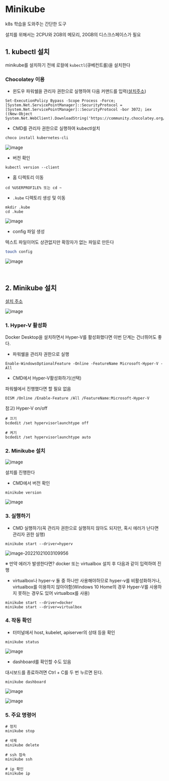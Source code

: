 # Minikube

k8s 학습을 도와주는 간단한 도구

설치를 위해서는 2CPU와 2GB의 메모리, 20GB의 디스크스페이스가 필요

## 1. kubectl 설치

minikube를 설치하기 전에 로컬에 `kubectl`(큐베컨트롤)을 설치한다

### Chocolatey 이용

- 윈도우 파워쉘을 관리자 권한으로 실행하여 다음 커맨드를 입력([설치주소](https://chocolatey.org/install))

```
Set-ExecutionPolicy Bypass -Scope Process -Force; [System.Net.ServicePointManager]::SecurityProtocol = [System.Net.ServicePointManager]::SecurityProtocol -bor 3072; iex ((New-Object System.Net.WebClient).DownloadString('https://community.chocolatey.org/install.ps1'))
```

- CMD를 관리자 권한으로 실행하여 kubectl설치

```bash
choco install kubernetes-cli
```

![image](https://user-images.githubusercontent.com/93081720/196986570-5fba8bd1-af1c-4de3-bd35-9c89972a7d7f.png)

- 버전 확인

```
kubectl version --client
```

- 홈 디렉토리 이동

```
cd %USERPROFILE% 또는 cd ~
```

- `.kube` 디렉토리 생성 및 이동

```
mkdir .kube
cd .kube
```

![image](https://user-images.githubusercontent.com/93081720/196988022-27b63787-a761-456c-8f27-49cfa706b409.png)

- config 파일 생성

텍스트 파일이어도 상관없지만 확장자가 없는 파일로 만든다

```bash
touch config
```

![image](https://user-images.githubusercontent.com/93081720/196988504-e5700cce-c9e0-4d5f-8661-3b4838c6d846.png)

<br>

## 2. Minikube 설치

[설치 주소](https://minikube.sigs.k8s.io/docs/start/)

![image](https://user-images.githubusercontent.com/93081720/196989150-5c4acaa5-5066-4379-807a-841065bb7edf.png)

### 1. Hyper-V 활성화

Docker Desktop을 설치하면서 Hyper-V를 활성화했다면 이번 단계는 건너뛰어도 좋다.

- 파워쉘을 관리자 권한으로 실행

```
Enable-WindowsOptionalFeature -Online -FeatureName Microsoft-Hyper-V -All
```

- CMD에서 Hyper-V활성화하기(선택)

파워쉘에서 진행했다면 할 필요 없음

```
DISM /Online /Enable-Feature /All /FeatureName:Microsoft-Hyper-V
```

참고) Hyper-V on/off

```
# 끄기
bcdedit /set hypervisorlaunchtype off

# 켜기
bcdedit /set hypervisorlaunchtype auto
```

### 2. Minikube 설치

![image](https://user-images.githubusercontent.com/93081720/196991170-b855b477-58e3-455f-82bb-4b3d002e7944.png)

설치를 진행한다

- CMD에서 버전 확인

```
minikube version
```

![image](https://user-images.githubusercontent.com/93081720/196991456-2b284765-dfd5-453f-9ad3-c541aff002a5.png)

### 3. 실행하기

- CMD 실행하기(꼭 관리자 권한으로 실행하지 않아도 되지만, 혹시 에러가 난다면 관리자 권한 실행)

```
minikube start --driver=hyperv
```

![image-20221021003109956](C:\Users\SIWON\AppData\Roaming\Typora\typora-user-images\image-20221021003109956.png)

※ 만약 에러가 발생한다면? docker 또는 virtualbox 설치 후 다음과 같이 입력하여 진행

- virtualbox나 hyper-v 둘 중 하나만 사용해야하므로 hyper-v를 비활성화하거나, virtualbox를 이용하지 않아야함(Windows 10 Home의 경우 Hyper-V를 사용하지 못하는 경우도 있어 virtualbox를 사용)

```
minikube start --driver=docker
minikube start --driver=virtualbox
```

### 4. 작동 확인

- 터미널에서 host, kubelet, apiserver의 상태 등을 확인

```
minikube status
```

![image](https://user-images.githubusercontent.com/93081720/196994536-9374dad4-b745-4d54-ae53-036bb2f55a6c.png)

- dashboard를 확인할 수도 있음

대시보드를 종료하려면 Ctrl + C를 두 번 누르면 된다.

```
minikube dashboard
```

![image](https://user-images.githubusercontent.com/93081720/196995031-8a6682ab-6af9-4386-8fe8-ea2f129742ba.png)

![image](https://user-images.githubusercontent.com/93081720/196995236-224f2ff5-80f0-4045-8097-4069c2b2a88f.png)

### 5. 주요 명령어

```
# 정지
minikube stop

# 삭제
minikube delete

# ssh 접속
minikube ssh

# ip 확인
minikube ip
```

